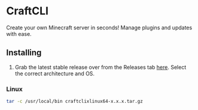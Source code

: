 # CraftCLI
Create your own Minecraft server in seconds! Manage plugins
and updates with ease.

## Installing
1. Grab the latest stable release over from the Releases tab
[here](https://github.com/AwesomeBFM/CraftCLI/releases). Select the correct architecture and OS.

### Linux
```bash
tar -c /usr/local/bin craftclixlinux64-x.x.x.tar.gz
